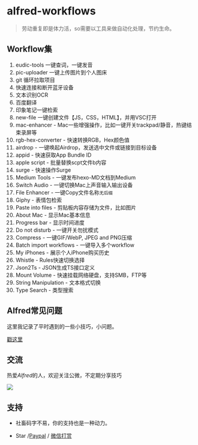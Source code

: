 # alfred-workflows
>劳动重复即是体力活，so需要以工具来做自动化处理，节约生命。

## Workflow集
1. eudic-tools 一键查词，一键发音
2. pic-uploader  一键上传图片到个人图床
4. git 循环拉取项目
5. 快速连接和断开蓝牙设备
6. 文本识别OCR
7. 百度翻译
8. 印象笔记一键检索
9. new-file 一键创建文件【JS，CSS，HTML】，并用VSC打开
10. mac-enhancer - Mac一些增强操作，比如一键开关trackpad/静音，热键结束录屏等
11. rgb-hex-converter - 快速转换RGB，Hex颜色值
12. airdrop - 一键唤起Airdrop，发送选中文件或链接到目标设备
13. appid - 快速获取App Bundle ID
14. apple script - 批量替换scpt文件b内容
15. surge - 快速操作Surge
16. Medium Tools - 一键发布hexo-MD文档到Medium
17. Switch Audio - 一键切换Mac上声音输入输出设备
18. File Enhancer - 一键Copy文件名称`无后缀`
19. Giphy - 表情包检索
20. Paste into files - 剪贴板内容存储为文件，比如图片
21. About Mac - 显示Mac基本信息
22. Progress bar - 显示时间进度
23. Do not disturb - 一键开关勿扰模式
24. Compress - 一键GIF/WebP, JPEG and PNG压缩
25. Batch import workflows - 一键导入多个workflow
26. My iPhones - 展示个人iPhone购买历史
27. Whistle - Rules快速切换选择
28. Json2Ts - JSON生成TS接口定义
29. Mount Volume - 快速挂载网络硬盘，支持SMB，FTP等
30. String Manipulation - 文本格式切换
31. Type Search - 类型搜索

## Alfred常见问题

这里我记录了平时遇到的一些小技巧，小问题。

[戳这里](https://github.com/alanhg/others-note/issues?q=is%3Aissue+is%3Aopen+label%3AAlfred)

## 交流

热爱*Alfred*的人，欢迎关注公微，不定期分享技巧

![](./wechat.png)

## 支持

- 社畜码字不易，你的支持也是一种动力。

- Star /[Paypal](https://www.paypal.com/paypalme/alanhe421)
/ [微信打赏](./award.jpg)
